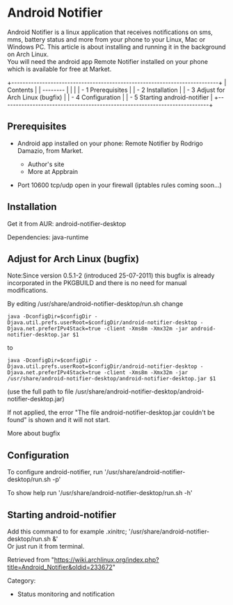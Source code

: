 Android Notifier
================

Android Notifier is a linux application that receives notifications on
sms, mms, battery status and more from your phone to your Linux, Mac or
Windows PC. This article is about installing and running it in the
background on Arch Linux.  
 You will need the android app Remote Notifier installed on your phone
which is available for free at Market.

+--------------------------------------------------------------------------+
| Contents                                                                 |
| --------                                                                 |
|                                                                          |
| -   1 Prerequisites                                                      |
| -   2 Installation                                                       |
| -   3 Adjust for Arch Linux (bugfix)                                     |
| -   4 Configuration                                                      |
| -   5 Starting android-notifier                                          |
+--------------------------------------------------------------------------+

Prerequisites
-------------

-   Android app installed on your phone: Remote Notifier by Rodrigo
    Damazio, from Market.
    -   Author's site
    -   More at Appbrain

-   Port 10600 tcp/udp open in your firewall (iptables rules coming
    soon...)

Installation
------------

Get it from AUR: android-notifier-desktop

Dependencies: java-runtime

Adjust for Arch Linux (bugfix)
------------------------------

Note:Since version 0.5.1-2 (introduced 25-07-2011) this bugfix is
already incorporated in the PKGBUILD and there is no need for manual
modifications.

By editing /usr/share/android-notifier-desktop/run.sh change

    java -DconfigDir=$configDir -Djava.util.prefs.userRoot=$configDir/android-notifier-desktop -Djava.net.preferIPv4Stack=true -client -Xms8m -Xmx32m -jar android-notifier-desktop.jar $1

to

    java -DconfigDir=$configDir -Djava.util.prefs.userRoot=$configDir/android-notifier-desktop -Djava.net.preferIPv4Stack=true -client -Xms8m -Xmx32m -jar /usr/share/android-notifier-desktop/android-notifier-desktop.jar $1

(use the full path to file
/usr/share/android-notifier-desktop/android-notifier-desktop.jar)

  
 If not applied, the error "The file android-notifier-desktop.jar
couldn't be found" is shown and it will not start.

More about bugfix

Configuration
-------------

To configure android-notifier, run
'/usr/share/android-notifier-desktop/run.sh -p'

To show help run '/usr/share/android-notifier-desktop/run.sh -h'

Starting android-notifier
-------------------------

Add this command to for example .xinitrc;
'/usr/share/android-notifier-desktop/run.sh &'   
Or just run it from terminal.

Retrieved from
"https://wiki.archlinux.org/index.php?title=Android_Notifier&oldid=233672"

Category:

-   Status monitoring and notification
